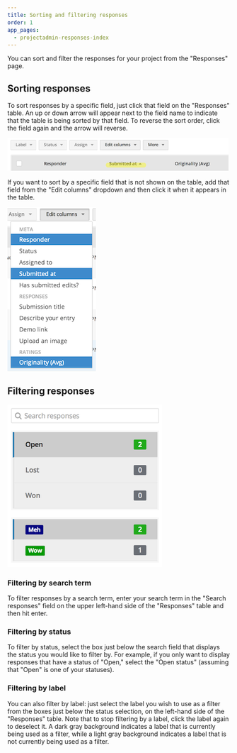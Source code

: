 ```yaml
---
title: Sorting and filtering responses
order: 1
app_pages:
  - projectadmin-responses-index
---
```


You can sort and filter the responses for your project from the "Responses" page.

## Sorting responses

To sort responses by a specific field, just click that field on the "Responses" table. An up or down arrow will appear next to the field name to indicate that the table is being sorted by that field. To reverse the sort order, click the field again and the arrow will reverse.

![sort responses](../images/screenshot_sort_responses.png)

If you want to sort by a specific field that is not shown on the table, add that field from the "Edit columns" dropdown and then click it when it appears in the table.

![edit columns](../images/screenshot_edit_columns.png)

## Filtering responses

![filter responses](../images/screenshot_filter_responses.png)

### Filtering by search term

To filter responses by a search term, enter your search term in the "Search responses" field on the upper left-hand side of the "Responses" table and then hit enter.

### Filtering by status

To filter by status, select the box just below the search field that displays the status you would like to filter by. For example, if you only want to display responses that have a status of "Open," select the "Open status" (assuming that "Open" is one of your statuses).

### Filtering by label

You can also filter by label: just select the label you wish to use as a filter from the boxes just below the status selection, on the left-hand side of the "Responses" table. Note that to stop filtering by a label, click the label again to deselect it. A dark gray background indicates a label that is currently being used as a filter, while a light gray background indicates a label that is not currently being used as a filter.
